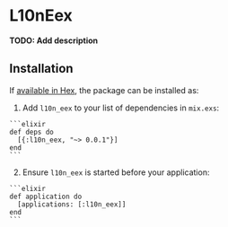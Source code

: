 # L10nEex

**TODO: Add description**

## Installation

If [available in Hex](https://hex.pm/docs/publish), the package can be installed as:

  1. Add `l10n_eex` to your list of dependencies in `mix.exs`:

    ```elixir
    def deps do
      [{:l10n_eex, "~> 0.0.1"}]
    end
    ```

  2. Ensure `l10n_eex` is started before your application:

    ```elixir
    def application do
      [applications: [:l10n_eex]]
    end
    ```

